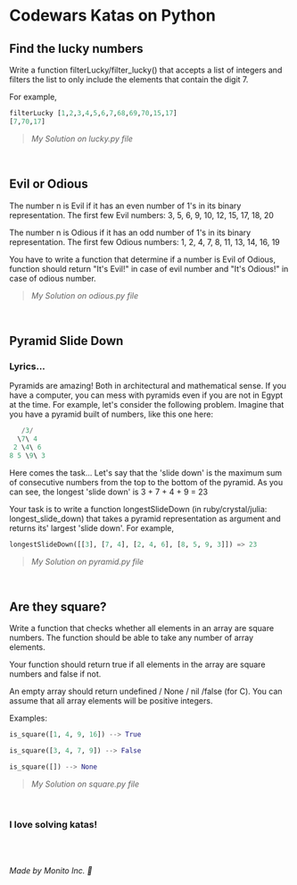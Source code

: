 # Codewars Katas on Python

## Find the lucky numbers

Write a function filterLucky/filter_lucky() that accepts a list of integers and filters the list to only include the elements that contain the digit 7.

For example,
```python
filterLucky [1,2,3,4,5,6,7,68,69,70,15,17]
[7,70,17]
```

>*My Solution on lucky.py file*

<br>

## Evil or Odious

The number n is Evil if it has an even number of 1's in its binary representation.
The first few Evil numbers: 3, 5, 6, 9, 10, 12, 15, 17, 18, 20

The number n is Odious if it has an odd number of 1's in its binary representation.
The first few Odious numbers: 1, 2, 4, 7, 8, 11, 13, 14, 16, 19

You have to write a function that determine if a number is Evil of Odious, function should return "It's Evil!" in case of evil number and "It's Odious!" in case of odious number.

>*My Solution on odious.py file*

<br>

## Pyramid Slide Down

### Lyrics...
Pyramids are amazing! Both in architectural and mathematical sense. If you have a computer, you can mess with pyramids even if you are not in Egypt at the time. For example, let's consider the following problem. Imagine that you have a pyramid built of numbers, like this one here:

```python
   /3/
  \7\ 4 
 2 \4\ 6 
8 5 \9\ 3
```

Here comes the task...
Let's say that the 'slide down' is the maximum sum of consecutive numbers from the top to the bottom of the pyramid. As you can see, the longest 'slide down' is 3 + 7 + 4 + 9 = 23

Your task is to write a function longestSlideDown (in ruby/crystal/julia: longest_slide_down) that takes a pyramid representation as argument and returns its' largest 'slide down'. For example,

```python
longestSlideDown([[3], [7, 4], [2, 4, 6], [8, 5, 9, 3]]) => 23
```

>*My Solution on pyramid.py file*

<br>

## Are they square?

Write a function that checks whether all elements in an array are square numbers. The function should be able to take any number of array elements.

Your function should return true if all elements in the array are square numbers and false if not.

An empty array should return undefined / None / nil /false (for C). You can assume that all array elements will be positive integers.

Examples:

```python
is_square([1, 4, 9, 16]) --> True

is_square([3, 4, 7, 9]) --> False

is_square([]) --> None
```

>*My Solution on square.py file*

<br>

### I love solving katas!

<br/><br/>

*Made by Monito Inc. 🙊*
